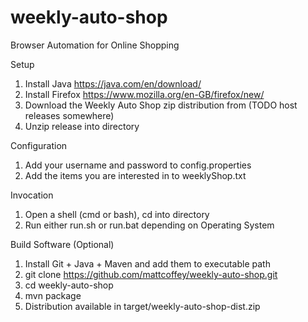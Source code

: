 weekly-auto-shop
================

Browser Automation for Online Shopping

Setup

1. Install Java https://java.com/en/download/
2. Install Firefox https://www.mozilla.org/en-GB/firefox/new/
3. Download the Weekly Auto Shop zip distribution from (TODO host releases somewhere)
4. Unzip release into directory


Configuration

1. Add your username and password to config.properties
2. Add the items you are interested in to weeklyShop.txt

Invocation

1. Open a shell (cmd or bash), cd into directory
2. Run either run.sh or run.bat depending on Operating System

Build Software (Optional)

1. Install Git + Java + Maven and add them to executable path
2. git clone https://github.com/mattcoffey/weekly-auto-shop.git
3. cd weekly-auto-shop
4. mvn package
5. Distribution available in target/weekly-auto-shop-dist.zip
